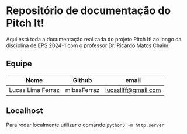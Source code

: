 # Repositório de documentação do Pitch It!

Aqui está toda a documentação realizada do projeto Pitch It! ao longo da disciplina de EPS 2024-1 com o professor Dr. Ricardo Matos Chaim.

## Equipe
| Nome | Github | email |
|------|--------|-------|
| Lucas Lima Ferraz | mibasFerraz | lucasllff@gmail.com |

## Localhost 
Para rodar localmente utilizar o comando `python3 -m http.server`
